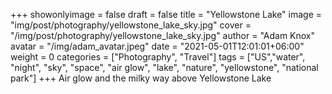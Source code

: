 +++
showonlyimage = false
draft = false
title = "Yellowstone Lake"
image = "img/post/photography/yellowstone_lake_sky.jpg"
cover = "/img/post/photography/yellowstone_lake_sky.jpg"
author = "Adam Knox"
avatar = "/img/adam_avatar.jpeg"
date = "2021-05-01T12:01:01+06:00"
weight = 0
categories = ["Photography", "Travel"]
tags = ["US","water", "night", "sky", "space", "air glow", "lake", "nature", "yellowstone", "national park"]
+++
Air glow and the milky way above Yellowstone Lake
<!--more-->